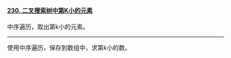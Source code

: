 #### [230. 二叉搜索树中第K小的元素](https://leetcode.cn/problems/kth-smallest-element-in-a-bst/)

中序遍历，取出第k小的元素。





---

使用中序遍历，保存到数组中，求第k小的数。